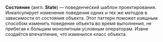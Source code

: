 **Состояние** (англ. **State**) — поведенческий шаблон проектирования.
Инкапсулирует изменение поведения одних и тех же методов в зависимости от состояния объекта. Этот паттерн поможет
изящным способом изменить поведение объекта во время выполнения, не прибегая к большим монолитным условным операторам.
Извне создаётся впечатление, что изменился класс объекта.
